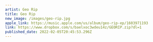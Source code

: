 ```yaml
---
artist: Geo Rip
title: Geo Rip
new_image: /images/geo-rip.jpg
apple_link: https://music.apple.com/us/album/geo-rip-ep/1603971193
link: https://www.dropbox.com/s/baelxoc3wdeu14z/GEORIP.zip?dl=1
published_date: 2022-02-05T20:45:53.296Z
---
```

